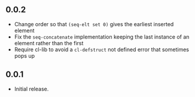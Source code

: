 ## 0.0.2

- Change order so that `(seq-elt set 0)` gives the earliest inserted element
- Fix the `seq-concatenate` implementation keeping the last instance of an element rather than the first
- Require cl-lib to avoid a `cl-defstruct` not defined error that sometimes pops up

## 0.0.1

- Initial release.
